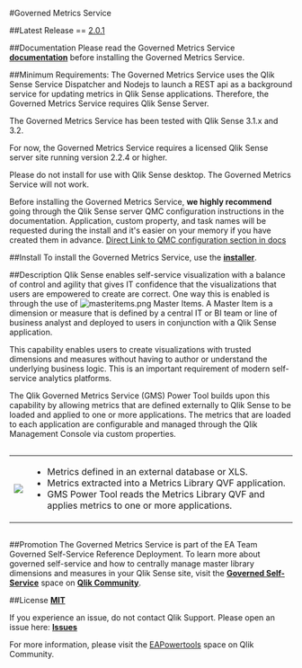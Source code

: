 #Governed Metrics Service

##Latest Release == [2.0.1](https://github.com/eapowertools/GovernedMetricsService/releases/latest)

##Documentation
Please read the Governed Metrics Service **[documentation](http://eapowertools.github.io/GovernedMetricsService/)** before installing the Governed Metrics Service.

##Minimum Requirements:
The Governed Metrics Service uses the Qlik Sense Service Dispatcher and Nodejs to launch a REST api as a background service for updating metrics in Qlik Sense applications.  Therefore, the Governed Metrics Service requires Qlik Sense Server.

The Governed Metrics Service has been tested with Qlik Sense 3.1.x and 3.2.   

For now, the Governed Metrics Service requires a licensed Qlik Sense server site running version 2.2.4 or higher.

Please do not install for use with Qlik Sense desktop.  The Governed Metrics Service will not work.

Before installing the Governed Metrics Service, **we highly recommend** going through the Qlik Sense server QMC configuration instructions in the documentation.  Application, custom property, and task names will be requested during the install and it's easier on your memory if you have created them in advance.  [Direct Link to QMC configuration section in docs](http://eapowertools.github.io/GovernedMetricsService/user-guide/qsconfig/) 

##Install
To install the Governed Metrics Service, use the **[installer](https://s3.amazonaws.com/eapowertools/governedmetricsservice/bin/GovernedMetricsService.exe)**.

##Description
Qlik Sense enables self-service visualization with a balance of control and agility that gives IT confidence that the visualizations that users are empowered to create are correct.  One way this is enabled is through the use of ![masteritems.png](https://github.com/eapowertools/GovernedMetricsService/blob/master/img/masteritems.png) Master Items.  A Master Item is a dimension or measure that is defined by a central IT or BI team or line of business analyst and deployed to users in conjunction with a Qlik Sense application.
 
This capability enables users to create visualizations with trusted dimensions and measures without having to author or understand the underlying business logic.  This is an important requirement of modern self-service analytics platforms.
 
The Qlik Governed Metrics Service (GMS) Power Tool builds upon this capability by allowing metrics that are defined externally to Qlik Sense to be loaded and applied to one or more applications. The metrics that are loaded to each application are configurable and managed through the Qlik Management Console via custom properties.

<div style="overflow-x:auto;">
<table style="border: none;">
<tr>
<td style="border: none;">
<img src="https://github.com/eapowertools/GovernedMetricsService/blob/master/img/workflow.png">
</td>
<td style="border: none;">
<ul>
<li>Metrics defined in an external database or XLS.</li>
<li>Metrics extracted into a Metrics Library QVF application.</li>
<li>GMS Power Tool reads the Metrics Library QVF and applies metrics to one or more applications.</li>
</ul>
</td>
</table>
</div>

##Promotion
The Governed Metrics Service is part of the EA Team Governed Self-Service Reference Deployment.  To learn more about governed self-service and how to centrally manage master library dimensions and measures in your Qlik Sense site, visit the **[Governed Self-Service](https://community.qlik.com/community/qlik-sense/qlik-sense-governed-self-service)** space on **[Qlik Community](community.qlik.com)**.  

##License
**[MIT](https://github.com/eapowertools/GovernedMetricsService/blob/master/license)**

If you experience an issue, do not contact Qlik Support.  Please open an issue here: **[Issues](https://github.com/eapowertools/GovernedMetricsService/issues)**

For more information, please visit the [EAPowertools](https://community.qlik.com/community/qlik-sense/ea-powertools) space on Qlik Community.
